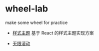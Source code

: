 # wheel-lab
make some wheel for practice

- [样式主题](./theme)
  基于 React 的样式主题实现方案
  
- [无限滚动](./infinite_scroller)
